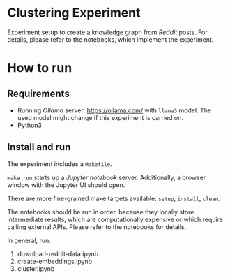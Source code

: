# Clustering Experiment
Experiment setup to create a knowledge graph from *Reddit* posts. For details, please refer to the notebooks, which implement the experiment.

# How to run
## Requirements
* Running *Ollama* server: https://ollama.com/ with `llama3` model. The used model might change if this experiment is carried on.
* Python3

## Install and run
The experiment includes a `Makefile`.

`make run` starts up a *Jupyter notebook*  server. Additionally, a browser window with the Jupyter UI should open.

There are more fine-grained make targets available: `setup`, `install`, `clean`.

The notebooks should be run in order, because they locally store intermediate results, which are computationally expensive or which require calling external APIs. Please refer to the notebooks for details.

In general, run:
1. download-reddit-data.ipynb
2. create-embeddings.ipynb
3. cluster.ipynb
